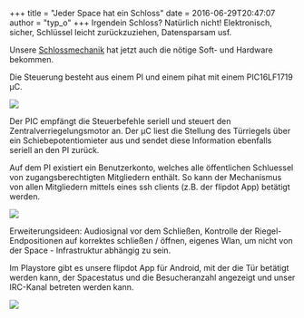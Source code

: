 +++
title = "Jeder Space hat ein Schloss"
date = 2016-06-29T20:47:07
author = "typ_o"
+++
Irgendein Schloss? Natürlich nicht\! Elektronisch, sicher, Schlüssel
leicht zurückzuziehen, Datensparsam usf.  
  
Unsere
[Schlossmechanik](http://flipdot.org/blog/archives/345-Das-Auge-schliesst-mit!.html)
hat jetzt auch die nötige Soft- und Hardware bekommen.  
  
Die Steuerung besteht aus einem PI und einem pihat mit einem PIC16LF1719
µC.  
  
[![](https://flipdot.org/blog/uploads/pic.serendipityThumb.jpg)](https://flipdot.org/blog/uploads/pic.jpg)  
  
Der PIC empfängt die Steuerbefehle seriell und steuert den
Zentralverriegelungsmotor an. Der µC liest die Stellung des Türriegels
über ein Schiebepotentiomieter aus und sendet diese Information
ebenfalls seriell an den PI zurück.  
  
Auf dem PI existiert ein Benutzerkonto, welches alle öffentlichen
Schluessel von zugangsberechtigten Mitgliedern enthält. So kann der
Mechanismus von allen Mitgliedern mittels eines ssh clients (z.B. der
flipdot App) betätigt werden.  
  
[![](https://flipdot.org/blog/uploads/pihat.serendipityThumb.png)](https://flipdot.org/blog/uploads/pihat.png)  
  
Erweiterungsideen: Audiosignal vor dem Schließen, Kontrolle der
Riegel-Endpositionen auf korrektes schließen / öffnen, eigenes Wlan, um
nicht von der Space - Infrastruktur abhängig zu sein.  
  
Im Playstore gibt es unsere flipdot App für Android, mit der die Tür
betätigt werden kann, der Spacestatus und die Besucheranzahl angezeigt
und unser IRC-Kanal betreten werden kann.  
  
[![](https://flipdot.org/blog/uploads/app.serendipityThumb.jpg)](https://flipdot.org/blog/uploads/app.jpg)
